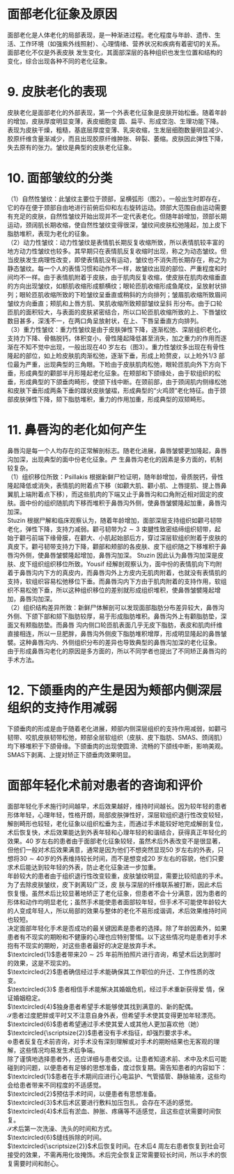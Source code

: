 # 面部老化征象及原因  
面部老化是人体老化的局部表现，是一种渐进过程。老化程度与年龄、遗传、生活、工作环境（如强紫外线照射）、心理情绪、营养状况和疾病有着密切的关系。面部老化不仅是外表皮肤 发生变化，其面部深层的各种组织也发生位置和结构的变化，综合出现各种不同的老化征象。  
# 9.  皮肤老化的表现  
皮肤老化是面部老化的外部表现，第一个外表老化征象是皮肤开始松垂。随着年龄的增加，皮肤厚度明显变薄，表皮细胞变 圆、扁平、形成空泡、生理功能下降。表现为皮肤干燥，粗糙，基底层厚度变薄、乳突收缩，生发层细胞数量明显减少、胶原纤维含量渐减少，而且出现胶原纤维肿胀、碎裂、萎缩。皮肤因此弹性下降，失去原有的张力。皱纹是典型的皮肤老化征象。  
# 10. 面部皱纹的分类  
（1）自然性皱纹：此皱纹主要位于颈部，呈横弧形（图2）。一般出生时即存在，它的存在便于颈部自由地进行前俯后仰和左右旋转运动。颈部大范围自由运动需要有充足的皮肤，自然性皱纹开始出现并不一定代表老化。但随年龄增加，颈部长期运动，颈阔肌长期收缩，使自然性皱纹变得很深，皱纹间皮肤松弛隆起，加上皮下脂肪堆积，表现为老化的征象。  
（2）动力性皱纹：动力性皱纹是表情肌长期反复收缩所致，所以表情肌较丰富的地方动力性皱纹也较多。其早期只在表情肌反复收缩时出现，称之为动态皱纹。但当皮肤发生病理性改变，即使表情肌没有运动，皱纹也不消失而长期存在，称之为静态皱纹。每一个人的表情习惯和动作不一样，故皱纹出现的部位、严重程度和时间均不一样。由于表情肌附着于皮肤，由于肌肉反复收缩，使皮肤在肌肉收缩垂直的方向出现皱纹，如额肌收缩形成额横纹；眼轮匝肌收缩形成鱼尾纹，呈放射状排列；眼轮匝肌收缩所致的下睑皱纹呈垂直或稍斜的方向排列；皱眉肌收缩所致眉间皱纹方向垂直；颊肌和上唇方肌、笑肌收缩所致颊部皱纹呈斜 形分布。由于口轮匝肌的面积较大，与表面的皮肤紧密结合，所以口轮匝肌收缩所致的上、下唇皱纹数目甚多，深浅不一，在两口角呈放射状，在上、下唇呈垂直方向排列。  
（3）重力性皱纹：重力性皱纹是由于皮肤弹性下降，逐渐松弛、深层组织老化，支持力下降、骨骼脱钙，体积变小，骨性隆起降低甚至消失，加之重力的作用而逐渐在不知不觉中出现，一般出现在40 岁左右（图3）。重力性皱纹多出现在有骨性隆起的部位，如上睑皮肤肌肉渐松弛，逐渐下垂，形成上睑赘皮，以上睑外1/3 部位最为严重，出现典型的三角眼。下睑由于皮肤肌肉松弛，眼轮匝肌向外下方向下垂，形成典型的颧部半月形隆起老化征象。在颊部和下颌缘处，由于软组织的松垂，形成典型的下颌垂肉畸形，使颌下线中断。在颈前部，由于颈阔肌内侧缘松弛和皮肤下垂形成两条下垂的蹼状皮肤皱褶，形成典型的“火鸡颈”老化特征。由于颈部皮肤弹性下降，颏下脂肪堆积，重力的作用加重，形成典型的双颏畸形。  
# 11. 鼻唇沟的老化如何产生  
鼻唇沟是每一个人均存在的正常解剖标志。随老化进展，鼻唇皱襞更加隆起，鼻唇沟加深，出现典型的面中份老化征象。产 生鼻唇沟老化的因素是多方面的，机制较复杂。  
（1）组织移位所致：Psillakis 根据新鲜尸检证明，随年龄增加，骨质脱钙，骨性隆起降低或消失，表情肌的附着点下移（如颧大肌、颧小肌、上唇提肌、提上唇鼻翼肌上端附着点下移），而这些肌肉的下端又止于鼻唇沟和口角附近相对固定的皮肤。面中份的组织随肌肉下移而堆积于鼻唇沟外侧，使鼻唇皱襞隆起加重，鼻唇沟加深。  
Stuzin 根据尸解和临床观察认为，随着年龄增加，面部深层支持组织如颧弓韧带老化，弹性下降，支持力减弱。颧弓韧带为$2\sim3$ 束腱性致密结缔组织韧带，起始于颧弓前端下缘骨膜，在颧大、小肌起始部后方，穿过深层软组织附着于皮肤的真皮下。颧弓韧带支持力下降，颧部和颊部的各皮肤、皮下组织随之下移堆积于鼻唇沟外侧，使鼻唇皱襞隆起增加，鼻唇沟加深。 Stuzin 因此认为鼻唇沟加深是皮肤、皮下组织组织移位所致。Yousif 经解剖观察认为，面中份的表情肌向下均附着于鼻唇沟内下方的真皮内，而鼻唇沟外上方皮内无肌肉附着，也就没有表情肌的支持，软组织容易松弛移位下垂。而鼻唇沟内下方由于肌肉附着的支持作用，软组织不易松弛下垂，所以这种组织移位的差别就形成组织堆积，使鼻唇皱襞隆起增加，鼻唇沟加深。  
（2）组织结构差异所致：新鲜尸体解剖可以发现面部脂肪分布差异较大，鼻唇沟外侧、下颌下部和颏下脂肪较厚，易于形成脂肪堆积。鼻唇沟外上有颧脂肪垫，深面又有颊脂肪垫。而鼻唇 沟内侧口轮匝肌表面几乎无皮下脂肪，表皮和肌肉纤维直接相连，所以一旦肥胖，鼻唇沟外侧皮下脂肪堆积增厚，形成明显隆起的鼻唇皱襞。这种鼻唇沟内、外侧组织分布的差异也导致典型的鼻唇沟加深的老化征象。  
由于形成鼻唇沟老化的原因是多方面的，所以不同学者也提出了不同矫正鼻唇沟的手术方法。  
# 12. 下颌垂肉的产生是因为颊部内侧深层组织的支持作用减弱  
下颌垂肉的形成是由于随着老化进展，颊部内侧深层组织的支持作用减弱，如颧弓韧带、咬肌皮肤韧带松弛，颊部全层软组织（皮肤、皮下脂肪、SMAS、颈阔肌）均下移堆积于下颌骨缘。下颌垂肉的出现使圆滑、流畅的下颌线中断，影响美观。SMAS下剥离、上提对矫正下颌垂肉效果明显。  
#  面部年轻化术前对患者的咨询和评价  
面部年轻化手术施行时间越早，术后效果越好，维持时间越长。因为较年轻的患者形体年轻，心理年轻，性格开朗，局部皮肤弹性好，深层软组织退行性改变较轻，解剖畸形也较轻，老化征象以组织松垂为主，而通过手术能较好地完成解剖复位，术后恢复快，术后效果能达到外表年轻和心理年轻的和谐结合，获得真正年轻化的效果。40 岁左右的患者由于面部老化征象较轻，虽然术后外表改变不是很显著，但他们一般对术后效果满意，通常是因为他们不想突然显现50 岁左右的外表，只想将$30\sim40$岁的外表维持较长时间，而不是想变成20 岁左右的容貌，他们只要求术后能达到较年轻的外表，防止老化征象进一步加重。  
年龄较大的患者由于组织退行性改变较重，皮肤皱纹明显，需要比较彻底的手术。为了去除皮肤皱纹，皮下剥离较广泛，皮 肤与深层的纤维联系被打断，因此术后恢复慢。虽然术后比较显著地矫正了老化征象，但患者不会十分满意，因为患者的形体和动作均明显老化；虽然手术能使患者面部较年轻，但手术不可能使年龄较大的人变成年轻人，所以局部的效果与整体的老化不易形成谐调，术后效果维持时间也较短。  
决定面部年轻化手术是否成功的最关键因素是患者的选择。除了年龄因素外，如果患者有不现实的期盼和不健康的心理也应特别警惕。以下这些情况均是患者对手术抱有不现实的期盼，对这些患者最好的决定是放弃手术。  
$\textcircled{1}$患者带来$20\sim25$ 年前所拍照片进行咨询，希望术后达到那时的效果，这是不现实的。  
$\textcircled{2}$患者确信经过手术能确保其工作职位的升迁、工作性质的改变。  
$\textcircled{3}$ 患者相信手术能解决其婚姻危机，经过手术重新获得爱 情，保证婚姻稳定。  
$\textcircled{4}$独身患者希望手术能够使其找到满意的、新的配偶。  
$\mathcal{S}$患者过度肥胖或平时又不注意自身外表，但希望手术使其变得更加年轻漂亮。  
$\textcircled{6}$患者希望通过手术使其爱人或其他人更加喜欢他（她）$\textcircled{\scriptsize{2}}$患者没有手术指征，却强烈要求手术。  
$\circledast$患者反复在术前咨询，对手术没有深刻理解或对手术的期盼结果也无客观的理解，这些情况均易发生术后争端。  
除了谨慎地选择患者外，还应详细与患者交谈。让患者知道术前、术中及术后可能碰到的问题，以便患者有足够的思想准备，度过恢复期。需告知患者的内容如下：  
$\textcircled{1}$患者在手术期间应进行心电监护、气管插管、静脉输液，这些均会给患者带来不同程度的不适感觉。  
$\textcircled{2}$预估手术时间，以便患者有思想准备。  
$\textcircled{3}$术后术区要进行敷料加压包扎，会存在不适的感觉。  
$\textcircled{4}$术后有淤血、肿胀、疼痛等不适感觉，且这些症状需要时间恢复。  
$\mathcal{S}$术后第一次洗澡、洗头的时间和方式。  
$\textcircled{6}$缝线拆除的时间。  
$\textcircled{\scriptsize{2}}$术后恢复时间。在术后4 周左右患者恢复到社会可接受的效果，不需再用化妆掩饰。术后完全恢复正常需要较长时间，所以手术的恢复需要时间和耐心。  